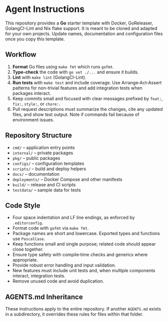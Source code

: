 # Agent Instructions

This repository provides a **Go** starter template with Docker, GoReleaser, GolangCI-Lint and Nix flake support. It is meant to be cloned and adapted for your own projects. Update names, documentation and configuration files once you copy this template.

## Workflow

1. **Format** Go files using `make fmt` which runs `gofmt`.
2. **Type-check** the code with `go vet ./...` and ensure it builds.
3. **Lint** with `make lint` (GolangCI-Lint).
4. **Run tests** with `make test` and include coverage. Use Arrange‑Act‑Assert patterns for non-trivial features and add integration tests when packages interact.
5. Keep commits small and focused with clear messages prefixed by `feat:`, `fix:`, `style:`, or `chore:`.
6. Pull request descriptions must summarize the changes, cite any updated files, and show test output. Note if commands fail because of environment issues.

## Repository Structure

- `cmd/` – application entry points
- `internal/` – private packages
- `pkg/` – public packages
- `configs/` – configuration templates
- `scripts/` – build and deploy helpers
- `docs/` – documentation
- `deployments/` – Docker Compose and other manifests
- `build/` – release and CI scripts
- `testdata/` – sample data for tests

## Code Style

- Four space indentation and LF line endings, as enforced by `.editorconfig`.
- Format code with `gofmt` via `make fmt`.
- Package names are short and lowercase. Exported types and functions use `PascalCase`.
- Keep functions small and single purpose; related code should appear close together.
- Ensure type safety with compile‑time checks and generics where appropriate.
- Provide robust error handling and input validation.
- New features must include unit tests and, when multiple components interact, integration tests.
- Remove unused code and avoid duplication.

## AGENTS.md Inheritance

These instructions apply to the entire repository. If another `AGENTS.md` exists in a subdirectory, it overrides these rules for files within that folder.
